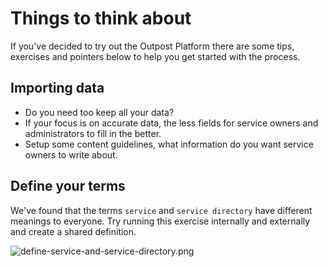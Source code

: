 # Things to think about

If you've decided to try out the Outpost Platform there are some tips, exercises and pointers below to help you get started with the process.

## Importing data

- Do you need too keep all your data?
- If your focus is on accurate data, the less fields for service owners and administrators to fill in the better.
- Setup some content guidelines, what information do you want service owners to write about.

## Define your terms

We've found that the terms `service` and `service directory` have different meanings to everyone. Try running this exercise internally and externally and create a shared definition.

![define-service-and-service-directory.png](/img/define-service-and-service-directory.png)
